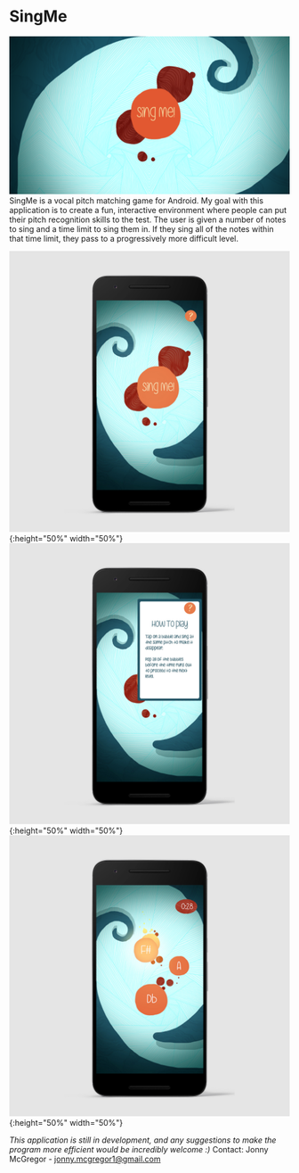 # SingMe
![SplashScreen](Resources/BigSplashScreen.png)
SingMe is a vocal pitch matching game for Android. My goal with this application is to create a fun, interactive environment where people
can put their pitch recognition skills to the test. The user is given a number of notes to sing and a time limit to sing them in. If they 
sing all of the notes within that time limit, they pass to a progressively more difficult level.

![PhoneScreen01](Resources/TitleScreenPhone.jpg){:height="50%" width="50%"}
![PhoneScreen02](Resources/TitleScreenDropDownPhone.jpg){:height="50%" width="50%"}
![PhoneScreen03](Resources/GameScreen01Phone.jpg){:height="50%" width="50%"}

*This application is still in development, and any suggestions to make the program more efficient would be incredibly welcome :)*
Contact: Jonny McGregor - jonny.mcgregor1@gmail.com
